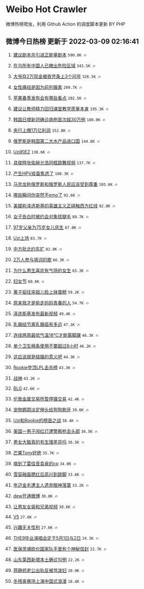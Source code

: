 # Weibo Hot Crawler 



微博热榜爬虫，利用 Github Action 的调度脚本更新 BY PHP 


## 微博今日热榜 更新于 2022-03-09 02:16:41 
1. [建议剧本杀引进正能量剧本](https://s.weibo.com/weibo?q=%23%E5%BB%BA%E8%AE%AE%E5%89%A7%E6%9C%AC%E6%9D%80%E5%BC%95%E8%BF%9B%E6%AD%A3%E8%83%BD%E9%87%8F%E5%89%A7%E6%9C%AC%23&Refer=top) `590.0K 🔥` 

1. [在乌所有中国人已撤出危险区域](https://s.weibo.com/weibo?q=%23%E5%9C%A8%E4%B9%8C%E6%89%80%E6%9C%89%E4%B8%AD%E5%9B%BD%E4%BA%BA%E5%B7%B2%E6%92%A4%E5%87%BA%E5%8D%B1%E9%99%A9%E5%8C%BA%E5%9F%9F%23&Refer=top) `343.5K 🔥` 

1. [大爷存2万现金被吞凭条上3个问号](https://s.weibo.com/weibo?q=%23%E5%A4%A7%E7%88%B7%E5%AD%982%E4%B8%87%E7%8E%B0%E9%87%91%E8%A2%AB%E5%90%9E%E5%87%AD%E6%9D%A1%E4%B8%8A3%E4%B8%AA%E9%97%AE%E5%8F%B7%23&Refer=top) `326.5K 🔥` 

1. [女性痛经是因为前列腺素](https://s.weibo.com/weibo?q=%23%E5%A5%B3%E6%80%A7%E7%97%9B%E7%BB%8F%E6%98%AF%E5%9B%A0%E4%B8%BA%E5%89%8D%E5%88%97%E8%85%BA%E7%B4%A0%23&Refer=top) `209.7K 🔥` 

1. [苹果春季发布会有哪些看点](https://s.weibo.com/weibo?q=%23%E8%8B%B9%E6%9E%9C%E6%98%A5%E5%AD%A3%E5%8F%91%E5%B8%83%E4%BC%9A%E6%9C%89%E5%93%AA%E4%BA%9B%E7%9C%8B%E7%82%B9%23&Refer=top) `202.5K 🔥` 

1. [建议让教师精力回归课堂教学质量本身](https://s.weibo.com/weibo?q=%23%E5%BB%BA%E8%AE%AE%E8%AE%A9%E6%95%99%E5%B8%88%E7%B2%BE%E5%8A%9B%E5%9B%9E%E5%BD%92%E8%AF%BE%E5%A0%82%E6%95%99%E5%AD%A6%E8%B4%A8%E9%87%8F%E6%9C%AC%E8%BA%AB%23&Refer=top) `195.3K 🔥` 

1. [韩国日增新冠确诊病例首次超30万例](https://s.weibo.com/weibo?q=%23%E9%9F%A9%E5%9B%BD%E6%97%A5%E5%A2%9E%E6%96%B0%E5%86%A0%E7%A1%AE%E8%AF%8A%E7%97%85%E4%BE%8B%E9%A6%96%E6%AC%A1%E8%B6%8530%E4%B8%87%E4%BE%8B%23&Refer=top) `180.0K 🔥` 

1. [央行上缴1万亿利润](https://s.weibo.com/weibo?q=%23%E5%A4%AE%E8%A1%8C%E4%B8%8A%E7%BC%B41%E4%B8%87%E4%BA%BF%E5%88%A9%E6%B6%A6%23&Refer=top) `152.8K 🔥` 

1. [俄罗斯是韩国第二大水产品进口国](https://s.weibo.com/weibo?q=%23%E4%BF%84%E7%BD%97%E6%96%AF%E6%98%AF%E9%9F%A9%E5%9B%BD%E7%AC%AC%E4%BA%8C%E5%A4%A7%E6%B0%B4%E4%BA%A7%E5%93%81%E8%BF%9B%E5%8F%A3%E5%9B%BD%23&Refer=top) `144.8K 🔥` 

1. [Uzi的EZ](https://s.weibo.com/weibo?q=%23Uzi%E7%9A%84EZ%23&Refer=top) `138.6K 🔥` 

1. [具俊晔张佑赫允浩同框跳舞视频](https://s.weibo.com/weibo?q=%23%E5%85%B7%E4%BF%8A%E6%99%94%E5%BC%A0%E4%BD%91%E8%B5%AB%E5%85%81%E6%B5%A9%E5%90%8C%E6%A1%86%E8%B7%B3%E8%88%9E%E8%A7%86%E9%A2%91%23&Refer=top) `137.7K 🔥` 

1. [产生HPV疫苗焦虑了](https://s.weibo.com/weibo?q=%23%E4%BA%A7%E7%94%9FHPV%E7%96%AB%E8%8B%97%E7%84%A6%E8%99%91%E4%BA%86%23&Refer=top) `108.3K 🔥` 

1. [马克龙称俄罗斯和俄罗斯人民应该受到尊重](https://s.weibo.com/weibo?q=%23%E9%A9%AC%E5%85%8B%E9%BE%99%E7%A7%B0%E4%BF%84%E7%BD%97%E6%96%AF%E5%92%8C%E4%BF%84%E7%BD%97%E6%96%AF%E4%BA%BA%E6%B0%91%E5%BA%94%E8%AF%A5%E5%8F%97%E5%88%B0%E5%B0%8A%E9%87%8D%23&Refer=top) `103.6K 🔥` 

1. [哪些瞬间你突然不emo了](https://s.weibo.com/weibo?q=%23%E5%93%AA%E4%BA%9B%E7%9E%AC%E9%97%B4%E4%BD%A0%E7%AA%81%E7%84%B6%E4%B8%8Demo%E4%BA%86%23&Refer=top) `92.6K 🔥` 

1. [美媒称泽连斯基的英雄主义正碰触西方红线](https://s.weibo.com/weibo?q=%23%E7%BE%8E%E5%AA%92%E7%A7%B0%E6%B3%BD%E8%BF%9E%E6%96%AF%E5%9F%BA%E7%9A%84%E8%8B%B1%E9%9B%84%E4%B8%BB%E4%B9%89%E6%AD%A3%E7%A2%B0%E8%A7%A6%E8%A5%BF%E6%96%B9%E7%BA%A2%E7%BA%BF%23&Refer=top) `92.0K 🔥` 

1. [女子告白时被约会对象拔腿毛](https://s.weibo.com/weibo?q=%23%E5%A5%B3%E5%AD%90%E5%91%8A%E7%99%BD%E6%97%B6%E8%A2%AB%E7%BA%A6%E4%BC%9A%E5%AF%B9%E8%B1%A1%E6%8B%94%E8%85%BF%E6%AF%9B%23&Refer=top) `89.7K 🔥` 

1. [97岁父亲为75岁女儿庆生](https://s.weibo.com/weibo?q=%2397%E5%B2%81%E7%88%B6%E4%BA%B2%E4%B8%BA75%E5%B2%81%E5%A5%B3%E5%84%BF%E5%BA%86%E7%94%9F%23&Refer=top) `87.0K 🔥` 

1. [Uzi上场](https://s.weibo.com/weibo?q=%23Uzi%E4%B8%8A%E5%9C%BA%23&Refer=top) `83.7K 🔥` 

1. [中方批北约东扩](https://s.weibo.com/weibo?q=%23%E4%B8%AD%E6%96%B9%E6%89%B9%E5%8C%97%E7%BA%A6%E4%B8%9C%E6%89%A9%23&Refer=top) `82.0K 🔥` 

1. [2万人参与填词的歌](https://s.weibo.com/weibo?q=%232%E4%B8%87%E4%BA%BA%E5%8F%82%E4%B8%8E%E5%A1%AB%E8%AF%8D%E7%9A%84%E6%AD%8C%23&Refer=top) `66.3K 🔥` 

1. [为什么男生喜欢有气场的女生](https://s.weibo.com/weibo?q=%23%E4%B8%BA%E4%BB%80%E4%B9%88%E7%94%B7%E7%94%9F%E5%96%9C%E6%AC%A2%E6%9C%89%E6%B0%94%E5%9C%BA%E7%9A%84%E5%A5%B3%E7%94%9F%23&Refer=top) `65.3K 🔥` 

1. [妇女节](https://s.weibo.com/weibo?q=%23%E5%A6%87%E5%A5%B3%E8%8A%82%23&Refer=top) `60.6K 🔥` 

1. [黄子韬往宋祖儿脸上抹蛋糕](https://s.weibo.com/weibo?q=%23%E9%BB%84%E5%AD%90%E9%9F%AC%E5%BE%80%E5%AE%8B%E7%A5%96%E5%84%BF%E8%84%B8%E4%B8%8A%E6%8A%B9%E8%9B%8B%E7%B3%95%23&Refer=top) `59.2K 🔥` 

1. [原来我才是偷走妈妈青春的人](https://s.weibo.com/weibo?q=%23%E5%8E%9F%E6%9D%A5%E6%88%91%E6%89%8D%E6%98%AF%E5%81%B7%E8%B5%B0%E5%A6%88%E5%A6%88%E9%9D%92%E6%98%A5%E7%9A%84%E4%BA%BA%23&Refer=top) `54.7K 🔥` 

1. [泽连斯基发布最新视频](https://s.weibo.com/weibo?q=%23%E6%B3%BD%E8%BF%9E%E6%96%AF%E5%9F%BA%E5%8F%91%E5%B8%83%E6%9C%80%E6%96%B0%E8%A7%86%E9%A2%91%23&Refer=top) `49.4K 🔥` 

1. [乳腺结节离乳腺癌有多远](https://s.weibo.com/weibo?q=%23%E4%B9%B3%E8%85%BA%E7%BB%93%E8%8A%82%E7%A6%BB%E4%B9%B3%E8%85%BA%E7%99%8C%E6%9C%89%E5%A4%9A%E8%BF%9C%23&Refer=top) `47.1K 🔥` 

1. [连续两周最低气温18℃才能露脚踝](https://s.weibo.com/weibo?q=%23%E8%BF%9E%E7%BB%AD%E4%B8%A4%E5%91%A8%E6%9C%80%E4%BD%8E%E6%B0%94%E6%B8%A918%E2%84%83%E6%89%8D%E8%83%BD%E9%9C%B2%E8%84%9A%E8%B8%9D%23&Refer=top) `46.3K 🔥` 

1. [单个卫生棉条使用不要超过8小时](https://s.weibo.com/weibo?q=%23%E5%8D%95%E4%B8%AA%E5%8D%AB%E7%94%9F%E6%A3%89%E6%9D%A1%E4%BD%BF%E7%94%A8%E4%B8%8D%E8%A6%81%E8%B6%85%E8%BF%878%E5%B0%8F%E6%97%B6%23&Refer=top) `46.2K 🔥` 

1. [这应该就是结婚的意义吧](https://s.weibo.com/weibo?q=%23%E8%BF%99%E5%BA%94%E8%AF%A5%E5%B0%B1%E6%98%AF%E7%BB%93%E5%A9%9A%E7%9A%84%E6%84%8F%E4%B9%89%E5%90%A7%23&Refer=top) `44.3K 🔥` 

1. [Rookie登顶LPL击杀榜](https://s.weibo.com/weibo?q=%23Rookie%E7%99%BB%E9%A1%B6LPL%E5%87%BB%E6%9D%80%E6%A6%9C%23&Refer=top) `43.3K 🔥` 

1. [战神](https://s.weibo.com/weibo?q=%E6%88%98%E7%A5%9E&Refer=top) `43.2K 🔥` 

1. [BLG](https://s.weibo.com/weibo?q=%23BLG%23&Refer=top) `42.6K 🔥` 

1. [伦敦金属交易所暂停镍交易](https://s.weibo.com/weibo?q=%23%E4%BC%A6%E6%95%A6%E9%87%91%E5%B1%9E%E4%BA%A4%E6%98%93%E6%89%80%E6%9A%82%E5%81%9C%E9%95%8D%E4%BA%A4%E6%98%93%23&Refer=top) `42.4K 🔥` 

1. [宠物鹦鹉淡定伸头给狗狗剔牙](https://s.weibo.com/weibo?q=%23%E5%AE%A0%E7%89%A9%E9%B9%A6%E9%B9%89%E6%B7%A1%E5%AE%9A%E4%BC%B8%E5%A4%B4%E7%BB%99%E7%8B%97%E7%8B%97%E5%89%94%E7%89%99%23&Refer=top) `39.6K 🔥` 

1. [Uzi和Rookie的榜首之战](https://s.weibo.com/weibo?q=%23Uzi%E5%92%8CRookie%E7%9A%84%E6%A6%9C%E9%A6%96%E4%B9%8B%E6%88%98%23&Refer=top) `38.4K 🔥` 

1. [美国一男子闯红灯遭警察枪击头部](https://s.weibo.com/weibo?q=%23%E7%BE%8E%E5%9B%BD%E4%B8%80%E7%94%B7%E5%AD%90%E9%97%AF%E7%BA%A2%E7%81%AF%E9%81%AD%E8%AD%A6%E5%AF%9F%E6%9E%AA%E5%87%BB%E5%A4%B4%E9%83%A8%23&Refer=top) `36.5K 🔥` 

1. [男女大脑真的有生理差异吗](https://s.weibo.com/weibo?q=%23%E7%94%B7%E5%A5%B3%E5%A4%A7%E8%84%91%E7%9C%9F%E7%9A%84%E6%9C%89%E7%94%9F%E7%90%86%E5%B7%AE%E5%BC%82%E5%90%97%23&Refer=top) `36.5K 🔥` 

1. [芒果Tony好绝](https://s.weibo.com/weibo?q=%E8%8A%92%E6%9E%9CTony%E5%A5%BD%E7%BB%9D&Refer=top) `35.7K 🔥` 

1. [嗑到了雷佳音袁泉的cp](https://s.weibo.com/weibo?q=%23%E5%97%91%E5%88%B0%E4%BA%86%E9%9B%B7%E4%BD%B3%E9%9F%B3%E8%A2%81%E6%B3%89%E7%9A%84cp%23&Refer=top) `34.0K 🔥` 

1. [雪容融画腮红后高兴到跳脚](https://s.weibo.com/weibo?q=%23%E9%9B%AA%E5%AE%B9%E8%9E%8D%E7%94%BB%E8%85%AE%E7%BA%A2%E5%90%8E%E9%AB%98%E5%85%B4%E5%88%B0%E8%B7%B3%E8%84%9A%23&Refer=top) `33.6K 🔥` 

1. [年迈金毛遭主人遗弃眼神落寞](https://s.weibo.com/weibo?q=%23%E5%B9%B4%E8%BF%88%E9%87%91%E6%AF%9B%E9%81%AD%E4%B8%BB%E4%BA%BA%E9%81%97%E5%BC%83%E7%9C%BC%E7%A5%9E%E8%90%BD%E5%AF%9E%23&Refer=top) `33.2K 🔥` 

1. [dew开通微博](https://s.weibo.com/weibo?q=dew%E5%BC%80%E9%80%9A%E5%BE%AE%E5%8D%9A&Refer=top) `30.8K 🔥` 

1. [让男友女装和兄弟视频](https://s.weibo.com/weibo?q=%23%E8%AE%A9%E7%94%B7%E5%8F%8B%E5%A5%B3%E8%A3%85%E5%92%8C%E5%85%84%E5%BC%9F%E8%A7%86%E9%A2%91%23&Refer=top) `30.6K 🔥` 

1. [V5](https://s.weibo.com/weibo?q=%23V5%23&Refer=top) `27.6K 🔥` 

1. [兴趣无关性别](https://s.weibo.com/weibo?q=%23%E5%85%B4%E8%B6%A3%E6%97%A0%E5%85%B3%E6%80%A7%E5%88%AB%23&Refer=top) `27.6K 🔥` 

1. [THE9毕业演唱会定于5月1日与2日](https://s.weibo.com/weibo?q=%23THE9%E6%AF%95%E4%B8%9A%E6%BC%94%E5%94%B1%E4%BC%9A%E5%AE%9A%E4%BA%8E5%E6%9C%881%E6%97%A5%E4%B8%8E2%E6%97%A5%23&Refer=top) `24.3K 🔥` 

1. [医保灵魂砍价国家队手里有个神秘信封](https://s.weibo.com/weibo?q=%23%E5%8C%BB%E4%BF%9D%E7%81%B5%E9%AD%82%E7%A0%8D%E4%BB%B7%E5%9B%BD%E5%AE%B6%E9%98%9F%E6%89%8B%E9%87%8C%E6%9C%89%E4%B8%AA%E7%A5%9E%E7%A7%98%E4%BF%A1%E5%B0%81%23&Refer=top) `22.7K 🔥` 

1. [山东莱西新增本土确诊10例](https://s.weibo.com/weibo?q=%23%E5%B1%B1%E4%B8%9C%E8%8E%B1%E8%A5%BF%E6%96%B0%E5%A2%9E%E6%9C%AC%E5%9C%9F%E7%A1%AE%E8%AF%8A10%E4%BE%8B%23&Refer=top) `22.2K 🔥` 

1. [蒋静抓老公出轨反被骂泼妇](https://s.weibo.com/weibo?q=%23%E8%92%8B%E9%9D%99%E6%8A%93%E8%80%81%E5%85%AC%E5%87%BA%E8%BD%A8%E5%8F%8D%E8%A2%AB%E9%AA%82%E6%B3%BC%E5%A6%87%23&Refer=top) `20.9K 🔥` 

1. [冬残奥赛场上演中国式浪漫](https://s.weibo.com/weibo?q=%23%E5%86%AC%E6%AE%8B%E5%A5%A5%E8%B5%9B%E5%9C%BA%E4%B8%8A%E6%BC%94%E4%B8%AD%E5%9B%BD%E5%BC%8F%E6%B5%AA%E6%BC%AB%23&Refer=top) `18.4K 🔥` 

